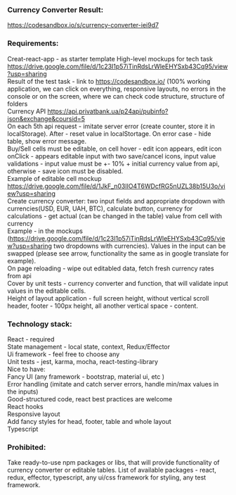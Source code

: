 
### Currency Converter Result:
https://codesandbox.io/s/currency-converter-iei9d7

### Requirements:
Creat-react-app - as starter template
High-level mockups for tech task
https://drive.google.com/file/d/1c23I1p57iTinRdsLrWleEHYSxb43Cq95/view?usp=sharing   
Result of the test task - link to  https://codesandbox.io/ (100% working application, we can click on everything, responsive layouts, no errors in the console or on the screen, where we can check code structure, structure of folders   
Currency API https://api.privatbank.ua/p24api/pubinfo?json&exchange&coursid=5   
On each 5th api request - imitate server error (create counter, store it in localStorage). After - reset value in localStortage. On error case - hide table, show error message.   
Buy/Sell cells must be editable, on cell hover - edit icon appears, edit icon onClick - appears editable input with two save/cancel icons, input value validations - input value must be +- 10%  + initial currency value from api, otherwise - save icon must be disabled.   
Example of editable cell mockup https://drive.google.com/file/d/1JkF_n03lIO4T6WDcfRG5nUZL38b15U3o/view?usp=sharing   
Create currency converter: two input fields and appropriate dropdown with currencies(USD, EUR, UAH, BTC), calculate button, currency for calculations - get actual (can be changed in the table) value from cell with currency   
Example - in the mockups (https://drive.google.com/file/d/1c23I1p57iTinRdsLrWleEHYSxb43Cq95/view?usp=sharing two dropdowns with currencies). Values in the input can be swapped (please see arrow, functionality the same as in google translate for example).   
On page reloading - wipe out editabled data, fetch fresh currency rates from api   
Cover by unit tests  - currency converter and function, that will validate input values in the editable cells.   
Height of layout application - full screen height, without vertical scroll  header, footer - 100px height, all another vertical space - content.   

### Technology stack:
React - required   
State management - local state, context, Redux/Effector   
Ui framework - feel free to choose any   
Unit tests - jest, karma, mocha, react-testing-library   
Nice to have:   
Fancy UI (any framework - bootstrap, material ui, etc )   
Error handling (imitate and catch server errors, handle min/max values in the inputs)   
Good-structured code, react best practices are welcome   
React hooks   
Responsive layout   
Add fancy styles for head, footer, table and whole layout   
Typescript   

### Prohibited:
Take ready-to-use npm packages or libs, that will provide functionality of currency converter or editable tables. List of available packages - react, redux, effector, typescript, any ui/css framework for styling, any test framework.

